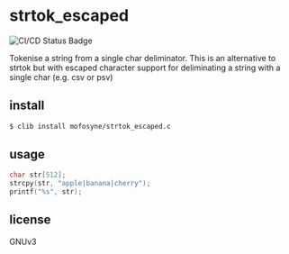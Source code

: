 # strtok_escaped

![CI/CD Status Badge](https://github.com/mofosyne/mofosyne/strtok_escaped.c/actions/workflows/ci.yml/badge.svg)

Tokenise a string from a single char deliminator. This is an alternative to strtok but with escaped character support for deliminating a string with a single char (e.g. csv or psv) 

## install

```sh
$ clib install mofosyne/strtok_escaped.c
```

## usage

```c
char str[512];
strcpy(str, "apple|banana|cherry");
printf("%s", str);
```

## license

GNUv3
